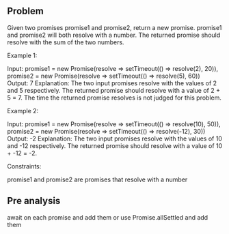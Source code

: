 ## Problem

Given two promises promise1 and promise2, return a new promise. promise1 and promise2 will both resolve with a number. The returned promise should resolve with the sum of the two numbers.

Example 1:

Input:
promise1 = new Promise(resolve => setTimeout(() => resolve(2), 20)),
promise2 = new Promise(resolve => setTimeout(() => resolve(5), 60))
Output: 7
Explanation: The two input promises resolve with the values of 2 and 5 respectively. The returned promise should resolve with a value of 2 + 5 = 7. The time the returned promise resolves is not judged for this problem.

Example 2:

Input:
promise1 = new Promise(resolve => setTimeout(() => resolve(10), 50)),
promise2 = new Promise(resolve => setTimeout(() => resolve(-12), 30))
Output: -2
Explanation: The two input promises resolve with the values of 10 and -12 respectively. The returned promise should resolve with a value of 10 + -12 = -2.

Constraints:

promise1 and promise2 are promises that resolve with a number

## Pre analysis

await on each promise and add them
or
use Promise.allSettled and add them
